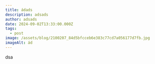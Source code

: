 ```yaml
---
title: ádads
description: adsads
author: adsads
date: 2024-09-02T13:33:00.000Z
tags:
  - post
image: /assets/blog/2100207_84d5bfcceb6e383c77cd7a056177d7fb.jpg
imageAlt: ád
---
```

dsa
